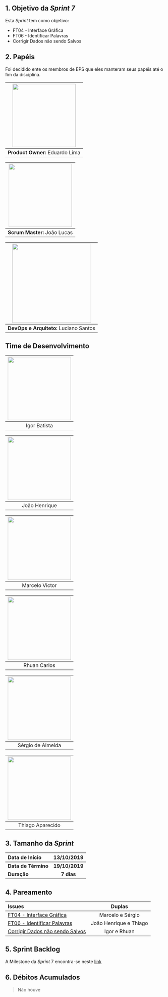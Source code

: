 ## 1. Objetivo da _Sprint 7_

<p align="justify">Esta <i>Sprint</i> tem como objetivo:</p>

* FT04 - Interface Gráfica
* FT06 - Identificar Palavras
* Corrigir Dados não sendo Salvos

## 2. Papéis

Foi decidido ente os membros de EPS que eles manteram seus papéis até o fim da disciplina. </p>

| <img src=" https://i.ibb.co/4gqXmYg/eduardolima.png" width="200" height="200"/>
|:--:|
| **Product Owner:**  Eduardo Lima |

| <img src="https://i.ibb.co/xGd3zdH/joaolucas.png" width="200" height="200"/>
|:--:|
| **Scrum Master:** João Lucas|

| <img src="https://i.ibb.co/NxTMn7m/lucianosantos.png" width="250" height="250"/>
|:--:|
| **DevOps e Arquiteto:** Luciano Santos|

## Time de Desenvolvimento

| <img src="https://i.ibb.co/s9Vr8qc/igor.png" width="200" height="200"/>
|:--:|
| Igor Batista |

| <img src="https://i.ibb.co/Wft4bC6/joaohenrique.png" width="200" height="200"/>
|:--:|
| João Henrique |

| <img src="https://i.ibb.co/0X55hLW/marcelo.png" width="200" height="200"/>
|:--:|
| Marcelo Victor |

| <img src="https://i.ibb.co/mhCz5gb/rhuan.png" width="200" height="200"/>
|:--:|
| Rhuan Carlos |

| <img src="https://i.ibb.co/2P6p1Vx/sergio.png" width="200" height="200"/>
|:--:|
| Sérgio de Almeida |

| <img src="https://i.ibb.co/741s3JW/thiago.png" width="200" height="200"/>
|:--:|
| Thiago Aparecido |


## 3. Tamanho da _Sprint_

| Data de Início | 13/10/2019 |
|:--|:--:|
| **Data de Término** | **19/10/2019** |
| **Duração** | **7 dias** |


## 4. Pareamento


|Issues| Duplas |
|:--|:--:|
| [FT04 - Interface Gráfica](https://github.com/fga-eps-mds/2019.2-ArBC/issues/91) | Marcelo e Sérgio|
| [FT06 - Identificar Palavras](https://github.com/fga-eps-mds/2019.2-ArBC-API/issues/88) | João Henrique e Thiago |
| [Corrigir Dados não sendo Salvos](https://github.com/fga-eps-mds/2019.2-ArBC/issues/87) | Igor e Rhuan |


## 5. Sprint Backlog

A Milestone da _Sprint_ 7 encontra-se neste [link](https://github.com/fga-eps-mds/2019.2-ArBC/milestone/8)

## 6. Débitos Acumulados

> Não houve
